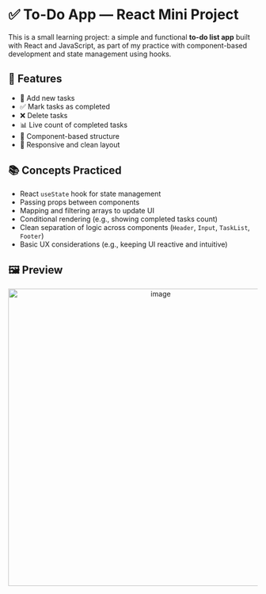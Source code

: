 # ✅ To-Do App — React Mini Project

This is a small learning project: a simple and functional **to-do list app** built with React and JavaScript, as part of my practice with component-based development and state management using hooks.

## 🚀 Features

- 📝 Add new tasks  
- ✅ Mark tasks as completed  
- ❌ Delete tasks  
- 📊 Live count of completed tasks  
- 💾 Component-based structure  
- 📐 Responsive and clean layout  

## 📚 Concepts Practiced

- React `useState` hook for state management  
- Passing props between components  
- Mapping and filtering arrays to update UI  
- Conditional rendering (e.g., showing completed tasks count)  
- Clean separation of logic across components (`Header`, `Input`, `TaskList`, `Footer`)  
- Basic UX considerations (e.g., keeping UI reactive and intuitive)

## 🖼️ Preview
<p align="center">
<img width="600" height="600" alt="image" src="./todo/screenshot.jpg" />
<p/>
